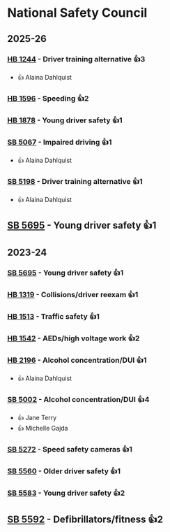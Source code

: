 # National Safety Council
## 2025-26

### [HB 1244](/bill/2025-26/hb/1244/) - Driver training alternative 👍3  
* 👍 Alaina Dahlquist

### [HB 1596](/bill/2025-26/hb/1596/) - Speeding 👍2  

### [HB 1878](/bill/2025-26/hb/1878/) - Young driver safety 👍1  

### [SB 5067](/bill/2025-26/sb/5067/) - Impaired driving 👍1  
* 👍 Alaina Dahlquist

### [SB 5198](/bill/2025-26/sb/5198/) - Driver training alternative 👍1  
* 👍 Alaina Dahlquist

## [SB 5695](/bill/2025-26/sb/5695/) - Young driver safety 👍1  

## 2023-24

### [SB 5695](/bill/2023-24/sb/5695/) - Young driver safety 👍1  

### [HB 1319](/bill/2023-24/hb/1319/) - Collisions/driver reexam 👍1  

### [HB 1513](/bill/2023-24/hb/1513/) - Traffic safety 👍1  

### [HB 1542](/bill/2023-24/hb/1542/) - AEDs/high voltage work 👍2  

### [HB 2196](/bill/2023-24/hb/2196/) - Alcohol concentration/DUI 👍1  
* 👍 Alaina Dahlquist

### [SB 5002](/bill/2023-24/sb/5002/) - Alcohol concentration/DUI 👍4  
* 👍 Jane Terry
* 👍 Michelle Gajda

### [SB 5272](/bill/2023-24/sb/5272/) - Speed safety cameras 👍1  

### [SB 5560](/bill/2023-24/sb/5560/) - Older driver safety 👍1  

### [SB 5583](/bill/2023-24/sb/5583/) - Young driver safety 👍2  

## [SB 5592](/bill/2023-24/sb/5592/) - Defibrillators/fitness 👍2  
